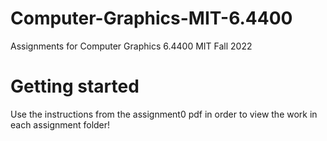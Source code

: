 # Computer-Graphics-MIT-6.4400
Assignments for Computer Graphics 6.4400 MIT Fall 2022
# Getting started
Use the instructions from the assignment0 pdf in order to view the work in each assignment folder!
